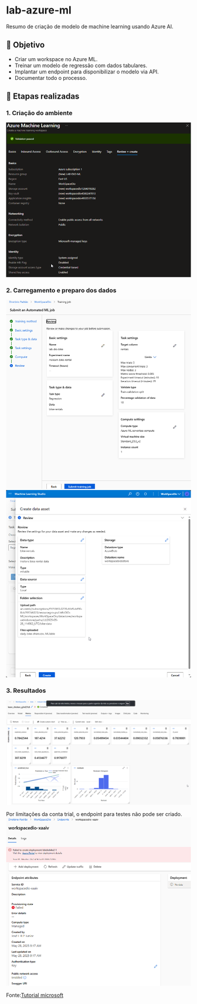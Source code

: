 # lab-azure-ml
Resumo de criação de modelo de machine learning usando Azure AI.

## 📌 Objetivo

- Criar um workspace no Azure ML.
- Treinar um modelo de regressão com dados tabulares.
- Implantar um endpoint para disponibilizar o modelo via API.
- Documentar todo o processo.

## 🧠 Etapas realizadas

### 1. Criação do ambiente
![Workspace criado](imagens/1.png)

### 2. Carregamento e preparo dos dados
![Preparação de experimento](imagens/3.png)
![Preparação de dados](imagens/4.png)

### 3. Resultados 
![Resultados](imagens/5.png)

Por limitações da conta trial, o endpoint para testes não pode ser criado.
![Erro de deploy](imagens/6.png)

Fonte:[Tutorial microsoft](https://microsoftlearning.github.io/mslearn-ai-fundamentals/Instructions/Labs/01-machine-learning.html)
